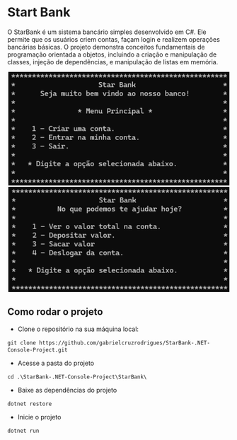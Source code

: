 # Start Bank

O StarBank é um sistema bancário simples desenvolvido em C#. Ele permite que os usuários criem contas, façam login e realizem operações bancárias básicas. O projeto demonstra conceitos fundamentais de programação orientada a objetos, incluindo a criação e manipulação de classes, injeção de dependências, e manipulação de listas em memória.

<div align="center">
  <img src="Assets/menu.png" alt="Principal menu" width="500"/><br>
  <img src="Assets/loggedMenu.png" alt="Principal menu" width="500"/>
</div>

## Como rodar o projeto
* Clone o repositório na sua máquina local:
```
git clone https://github.com/gabrielcruzrodrigues/StarBank-.NET-Console-Project.git
```
* Acesse a pasta do projeto
```
cd .\StarBank-.NET-Console-Project\StarBank\
```
* Baixe as dependências do projeto
```
dotnet restore
```
* Inicie o projeto
```
dotnet run
```
